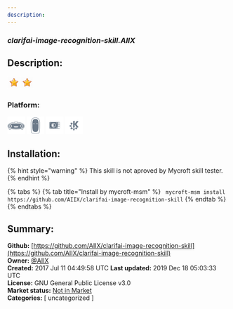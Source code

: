 ```yaml
---
description: 
---
```


### _clarifai-image-recognition-skill.AIIX_  
## Description:  
  
![](../.gitbook/assets/star.png)![](../.gitbook/assets/star.png)  
### Platform:  
 ![Mark I](../.gitbook/assets/mark-1-icon.png)  ![Mark II](../.gitbook/assets/mark-2-icon.png)  ![Picroft](../.gitbook/assets/picroft-icon.png)  ![plasmoid](../.gitbook/assets/kde.png)   
## Installation:  
{% hint style="warning" %}
This skill is not aproved by Mycroft skill tester.
{% endhint %}
    
{% tabs %}
{% tab title="Install by mycroft-msm" %}
``` mycroft-msm install https://github.com/AIIX/clarifai-image-recognition-skill```
{% endtab %}
  {% endtabs %}
    
## Summary:  
**Github:** [https://github.com/AIIX/clarifai-image-recognition-skill](https://github.com/AIIX/clarifai-image-recognition-skill)  
**Owner:** [@AIIX](https://github.com/AIIX)  
**Created:** 2017 Jul 11 04:49:58 UTC  **Last updated:** 2019 Dec 18 05:03:33 UTC  
**License:** GNU General Public License v3.0  
**Market status:** [Not in Market](https://market.mycroft.ai/skill/)  
**Categories:** [ uncategorized ]   
